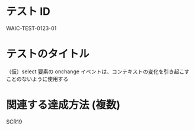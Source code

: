 # テスト ID

WAIC-TEST-0123-01

# テストのタイトル

（仮）select 要素の onchange イベントは、コンテキストの変化を引き起こすことのないように使用する

# 関連する達成方法 (複数)

SCR19
